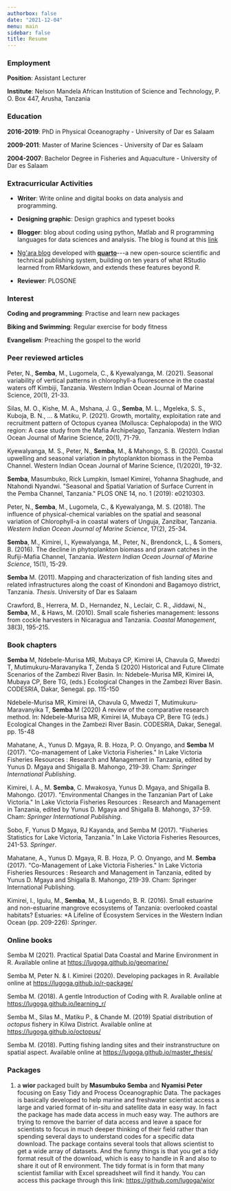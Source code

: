 ```yaml
---
authorbox: false
date: "2021-12-04"
menu: main
sidebar: false
title: Resume
---
```


### Employment

**Position**: Assistant Lecturer

**Institute**: Nelson Mandela African Institution of Science and Technology, P. O. Box 447, Arusha, Tanzania

### Education

**2016-2019**:  PhD in Physical Oceanography - University of Dar es Salaam

**2009-2011**:  Master of Marine Sciences - University of Dar es Salaam

**2004-2007**:  Bachelor Degree in Fisheries and Aquaculture - University of Dar es Salaam

### Extracurricular Activities

+ **Writer**: Write online and digital books on data analysis and programming. 

+ **Designing graphic**:  Design graphics and typeset books

+ **Blogger**: blog about coding using python, Matlab and R programming languages for data sciences and analysis. The blog is found at this [link](https://semba-blog.netlify.app/)

+ [Ng'ara blog](https://lugoga.github.io/ngara/) developed with [**quarto**](https://quarto.org/)---a new open-source scientific and technical publishing system, building on ten years of what RStudio learned from RMarkdown, and extends these features beyond R. 

+ **Reviewer**: PLOSONE


### Interest

**Coding and programming**: Practise and learn new packages

**Biking and Swimming**: Regular exercise for body fitness

**Evangelism**: Preaching the gospel to the world

### Peer reviewed articles

Peter, N., **Semba**, M., Lugomela, C., & Kyewalyanga, M. (2021). Seasonal variability of vertical patterns in chlorophyll-a fluorescence in the coastal waters off Kimbiji, Tanzania. Western Indian Ocean Journal of Marine Science, 20(1), 21-33.

Silas, M. O., Kishe, M. A., Mshana, J. G., **Semba**, M. L., Mgeleka, S. S., Kuboja, B. N., ... & Matiku, P. (2021). Growth, mortality, exploitation rate and recruitment pattern of Octopus cyanea (Mollusca: Cephalopoda) in the WIO region: A case study from the Mafia Archipelago, Tanzania. Western Indian Ocean Journal of Marine Science, 20(1), 71-79.

Kyewalyanga, M. S., Peter, N., **Semba**, M., & Mahongo, S. B. (2020). Coastal upwelling and seasonal variation in phytoplankton biomass in the Pemba Channel. Western Indian Ocean Journal of Marine Science, (1/2020), 19-32.

**Semba**, Masumbuko, Rick Lumpkin, Ismael Kimirei, Yohanna Shaghude, and Ntahondi Nyandwi. "Seasonal and Spatial Variation of Surface Current in the Pemba Channel, Tanzania." PLOS ONE 14, no. 1 (2019): e0210303.


Peter, N., **Semba**, M., Lugomela, C., & Kyewalyanga, M. S. (2018). The influence of physical-chemical variables on the spatial and seasonal variation of Chlorophyll-a in coastal waters of Unguja, Zanzibar, Tanzania. *Western Indian Ocean Journal of Marine Science*, 17(2), 25-34.

**Semba**, M., Kimirei, I., Kyewalyanga, M., Peter, N., Brendonck, L., & Somers, B. (2016). The decline in phytoplankton biomass and prawn catches in the Rufiji-Mafia Channel, Tanzania. *Western Indian Ocean Journal of Marine Science*, 15(1), 15-29. 


**Semba** M. (2011). Mapping and characterization of fish landing sites and related infrastructures along the coast of Kinondoni and Bagamoyo district, Tanzania. *Thesis*. University of Dar es Salaam

Crawford, B., Herrera, M. D., Hernandez, N., Leclair, C. R., Jiddawi, N., **Semba**, M., & Haws, M. (2010). Small scale fisheries management: lessons from cockle harvesters in Nicaragua and Tanzania. *Coastal Management*, 38(3), 195-215. 

### Book chapters

**Semba** M, Ndebele-Murisa MR, Mubaya CP, Kimirei IA, Chavula G, Mwedzi T, Mutimukuru-Maravanyika T, Zenda S (2020) Historical and Future Climate Scenarios of the Zambezi River Basin. In: Ndebele-Murisa MR, Kimirei IA, Mubaya CP, Bere TG, (eds.) Ecological Changes in the Zambezi River Basin. CODESRIA, Dakar, Senegal. pp. 115-150

Ndebele-Murisa MR, Kimirei IA, Chavula G, Mwedzi T, Mutimukuru-Maravanyika T, **Semba** M (2020) A review of the comparative research method. In: Ndebele-Murisa MR, Kimirei IA, Mubaya CP, Bere TG (eds.) Ecological Changes in the Zambezi River Basin. CODESRIA, Dakar, Senegal. pp. 15-48

Mahatane, A., Yunus D. Mgaya, R. B. Hoza, P. O. Onyango, and **Semba** M (2017). "Co-management of Lake Victoria Fisheries." In Lake Victoria Fisheries Resources : Research and Management in Tanzania, edited by Yunus D. Mgaya and Shigalla B. Mahongo, 219-39. Cham: *Springer International Publishing*.

Kimirei, I. A., M. **Semba**, C. Mwakosya, Yunus D. Mgaya, and Shigalla B. Mahongo. (2017). "Environmental Changes in the Tanzanian Part of Lake Victoria." In Lake Victoria Fisheries Resources : Research and Management in Tanzania, edited by Yunus D. Mgaya and Shigalla B. Mahongo, 37-59. Cham: *Springer International Publishing*.

Sobo, F, Yunus D Mgaya, RJ Kayanda, and Semba M (2017). "Fisheries Statistics for Lake Victoria, Tanzania." In Lake Victoria Fisheries Resources, 241-53. *Springer*.

Mahatane, A., Yunus D. Mgaya, R. B. Hoza, P. O. Onyango, and M. **Semba** (2017). "Co-Management of Lake Victoria Fisheries." In Lake Victoria Fisheries Resources : Research and Management in Tanzania, edited by Yunus D. Mgaya and Shigalla B. Mahongo, 219-39. Cham: Springer International Publishing.

Kimirei, I., Igulu, M., **Semba**, M., & Lugendo, B. R. (2016). Small estuarine and non-estuarine mangrove ecosystems of Tanzania: overlooked coastal habitats? Estuaries: *A Lifeline of Ecosystem Services in the Western Indian Ocean (pp. 209-226): *Springer*.




### Online books

Semba M (2021). Practical Spatial Data Coastal and Marine Environment in R. Available online at 
https://lugoga.github.io/geomarine/

Semba M, Peter N. & I. Kimirei (2020). Developing packages in R. Available online at  https://lugoga.github.io/r-package/

Semba M. (2018). A gentle Introduction of Coding with R. Available online at  https://lugoga.github.io/learning_r/

Semba M., Silas M., Matiku P., & Chande M. (2019) Spatial distribution of *octopus* fishery in Kilwa District. Available online at  https://lugoga.github.io/octopus/

Semba M. (2018). Putting fishing landing sites and their instranstructure on spatial aspect. Available online at  https://lugoga.github.io/master_thesis/


### Packages

1. a **wior** packaged built by **Masumbuko Semba** and **Nyamisi Peter** focusing on Easy Tidy and Process Oceanographic Data. The packages is basically developed to help marine and freshwater scientist access a large and varied format of in-situ and satellite data in easy way. In fact the package has made data access in much easy way. The authors are trying to remove the barrier of data access and leave a space for scientists to focus in much deeper thinking of their field rather than spending several days to understand codes for a specific data download. The package contains several tools that allows scientist to get a wide array of datasets. And the funny things is that you get a tidy format result of the download, which is easy to handle in R and also to share it out of R environment. The tidy format is in form that many scientist familiar with Excel spreadsheet will find it handy. You can access this package through this link: https://github.com/lugoga/wior
